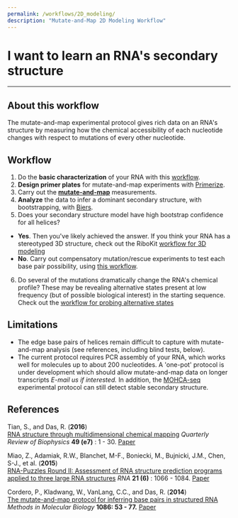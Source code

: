 ```yaml
---
permalink: /workflows/2D_modeling/
description: "Mutate-and-Map 2D Modeling Workflow"
---
```


# I want to learn an RNA's secondary structure

<hr/>

## About this workflow
The mutate-and-map experimental protocol gives rich data on an RNA's structure by measuring how the chemical accessibility of each nucleotide changes with respect to mutations of every other nucleotide.

## Workflow

1. Do the **basic characterization** of your RNA with this [workflow](/workflows/2D_modeling/). 
2. **Design primer plates** for mutate-and-map experiments with [Primerize](Primerize/).
3. Carry out the **[mutate-and-map](/protocols/)** measurements.  
4. **Analyze** the data to infer a dominant secondary structure, with bootstrapping, with [Biers](Biers/).
5. Does your secondary structure model have high bootstrap confidence for all helices? 
 + __Yes__. Then you've likely achieved the answer. If you think your RNA has a stereotyped 3D structure, check out the RiboKit [workflow for 3D modeling](/workflows/3D_modeling/)
 + __No__. Carry out compensatory mutation/rescue experiments to test each base pair possibility, using [this workflow](/workflows/mutation_rescue/).
6. Do several of the mutations dramatically change the RNA's chemical profile?  These may be revealing alternative states present at low frequency (but of possible biological interest) in the starting sequence. Check out the [workflow for probing alternative states](/workflows/alternative_states)

## Limitations
 + The edge base pairs of helices remain difficult to capture with mutate-and-map analysis (see references, including blind tests, below).  
 + The current protocol requires PCR assembly of your RNA, which works well for molecules up to about 200 nucleotides. A 'one-pot' protocol is under development which should allow mutate-and-map data on longer transcripts *E-mail us if interested.* In addition, the [MOHCA-seq](3D_modeling) experimental protocol can still detect stable secondary structure.


 
## References
>	
Tian, S., and Das, R. (**2016**)  
[RNA structure through multidimensional chemical mapping](http://journals.cambridge.org/action/displayAbstract?fromPage=online&aid=10242118&fulltextType=RV&fileId=S0033583516000020)
*Quarterly Review of Biophysics* **49 (e7)** : 1 - 30. [Paper](https://daslab.stanford.edu/site_data/pub_pdf/2016_Tian_QRB.pdf)

>	
Miao, Z., Adamiak, R.W., Blanchet, M-F., Boniecki, M., Bujnicki, J.M., Chen, S-J., et al. (**2015**) <br/>
[RNA-Puzzles Round II: Assessment of RNA structure prediction programs applied to three large RNA structures](http://rnajournal.cshlp.org/content/21/6/1066) *RNA* **21 (6)** : 1066 - 1084. [Paper](https://daslab.stanford.edu/site_data/pub_pdf/2015_Miao_RNA.pdf)

>		
Cordero, P., Kladwang, W., VanLang, C.C., and Das, R. (**2014**) <br/>
[The mutate-and-map protocol for inferring base pairs in structured RNA](http://link.springer.com/protocol/10.1007%2F978-1-62703-667-2_4)
*Methods in Molecular Biology* 
**1086: 53 - 77.** [Paper](https://daslab.stanford.edu/site_data/pub_pdf/2014_Cordero_MIMB.pdf)

